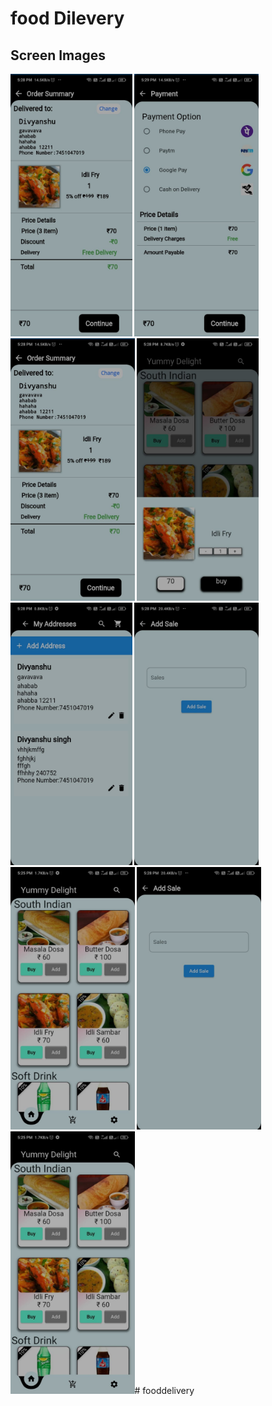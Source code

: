# food Dilevery
## Screen Images
<img src=" https://github.com/Divyanshu050303/fooddelivery/blob/master/assets/screen/IMG-20230814-WA0012.jpg?raw=true" height = 420 width=194.5> 
<img src=" https://github.com/Divyanshu050303/fooddelivery/blob/master/assets/screen/IMG-20230814-WA0013.jpg?raw=true" height = 420>  
<img src=" https://github.com/Divyanshu050303/fooddelivery/blob/master/assets/screen/IMG-20230814-WA0012.jpg?raw=true" height = 420> 

<img src=" https://github.com/Divyanshu050303/fooddelivery/blob/master/assets/screen/IMG-20230814-WA0010.jpg?raw=true" height = 420 width=194.5>
<img src=" https://github.com/Divyanshu050303/fooddelivery/blob/master/assets/screen/IMG-20230814-WA0009.jpg?raw=true" height = 420 width=194.5> <img src=" https://github.com/Divyanshu050303/fooddelivery/blob/master/assets/screen/IMG-20230814-WA0008.jpg?raw=true" height = 420>

<img src="https://github.com/Divyanshu050303/fooddelivery/blob/master/assets/screen/IMG-20230814-WA0005.jpg?raw=true" height = 420>
<img src=" https://github.com/Divyanshu050303/fooddelivery/blob/master/assets/screen/IMG-20230814-WA0008.jpg?raw=true" height = 420><img src=" https://github.com/Divyanshu050303/fooddelivery/blob/master/assets/screen/IMG-20230814-WA0005.jpg?raw=true" height = 420># fooddelivery
